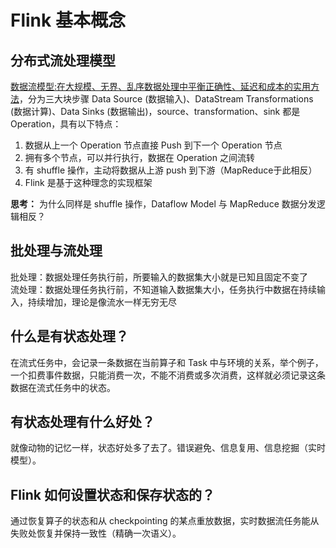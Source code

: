 # Flink 基本概念

## 分布式流处理模型
[数据流模型:在大规模、无界、乱序数据处理中平衡正确性、延迟和成本的实用方法](https://static.googleusercontent.com/media/research.google.com/en//pubs/archive/43864.pdf)，<wbr>
分为三大块步骤 Data Source (数据输入)、DataStream Transformations (数据计算)、Data Sinks (数据输出)，source、transformation、sink
都是 Operation，具有以下特点：
1. 数据从上一个 Operation 节点直接 Push 到下一个 Operation 节点
2. 拥有多个节点，可以并行执行，数据在 Operation 之间流转
3. 有 shuffle 操作，主动将数据从上游 push 到下游（MapReduce于此相反）
4. Flink 是基于这种理念的实现框架   

**思考：** 为什么同样是 shuffle 操作，Dataflow Model 与 MapReduce 数据分发逻辑相反？

## 批处理与流处理
批处理：数据处理任务执行前，所要输入的数据集大小就是已知且固定不变了  
流处理：数据处理任务执行前，不知道输入数据集大小，任务执行中数据在持续输入，持续增加，理论是像流水一样无穷无尽

## 什么是有状态处理？
在流式任务中，会记录一条数据在当前算子和 Task 中与环境的关系，举个例子，一个扣费事件数据，只能消费一次，不能不消费或多次消费，这样就必须记录这条<wbr>
数据在流式任务中的状态。<br>
## 有状态处理有什么好处？
就像动物的记忆一样，状态好处多了去了。错误避免、信息复用、信息挖掘（实时模型）。
## Flink 如何设置状态和保存状态的？
通过恢复算子的状态和从 checkpointing 的某点重放数据，实时数据流任务能从失败处恢复并保持一致性（精确一次语义）。